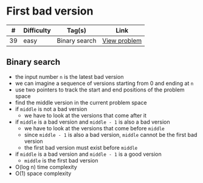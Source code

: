 # First bad version

| #   | Difficulty | Tag(s)        | Link                                                             |
| --- | ---------- | ------------- | ---------------------------------------------------------------- |
| 39  | easy       | Binary search | [View problem](https://leetcode.com/problems/first-bad-version/) |

## Binary search

- the input number `n` is the latest bad version
- we can imagine a sequence of versions starting from 0 and ending at `n`
- use two pointers to track the start and end positions of the problem space
- find the middle version in the current problem space
- if `middle` is not a bad version
  - we have to look at the versions that come after it
- if `middle` is a bad version and `middle - 1` is also a bad version
  - we have to look at the versions that come before `middle`
  - since `middle - 1` is also a bad version, `middle` cannot be the first bad version
  - the first bad version must exist before `middle`
- if `middle` is a bad version and `middle - 1` is a good version
  - `middle` is the first bad version
- O(log n) time complexity
- O(1) space complexity
